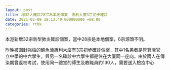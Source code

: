 ```yaml
---
layout: post
title: 增32人確診28宗為本地個案　惠利大廈3宗初步確診
date: 2021-02-08 18:13:49.000000000 +08:00
categories: rthk
---
```


本港新增32宗新型肺炎確診個案，當中28宗是本地個案，6宗源頭不明。

昨晚被圍封強檢的鰂魚涌惠利大廈有3宗初步確診個案，其中1名患者是筲箕灣官立中學的中六學生，與另一名確診中六學生都是住在大廈同一座向。由於兩人在傳染期曾返校考試，使用同一禮堂的師生及教職員約130人，需要送入檢疫中心
